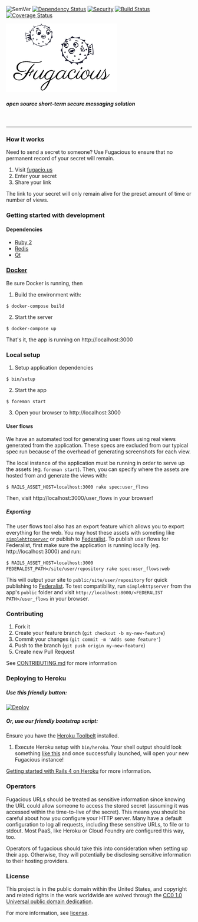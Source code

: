 ![SemVer](https://img.shields.io/badge/version-v0.1.0-green.svg)
[![Dependency Status](https://gemnasium.com/fugacious/fugacious.svg)](https://gemnasium.com/fugacious/fugacious)
[![Security](https://hakiri.io/github/fugacious/fugacious/dev.svg)](https://hakiri.io/github/fugacious/fugacious/dev)
[![Build Status](https://travis-ci.org/fugacious/fugacious.svg?branch=dev)](https://travis-ci.org/fugacious/fugacious)
[![Coverage Status](https://coveralls.io/repos/github/fugacious/fugacious/badge.svg?branch=dev)](https://coveralls.io/github/fugacious/fugacious?branch=dev)

![Fugacious](https://raw.githubusercontent.com/fugacious/fugacious/dev/app/assets/images/logo-small.png)
##### open source short-term secure messaging solution
&nbsp;
* * *

### How it works

Need to send a secret to someone? Use Fugacious to ensure that no permanent record of your secret will remain. 

1. Visit [fugacio.us](https://fugacio.us)
2. Enter your secret
3. Share your link 

The link to your secret will only remain alive for the preset amount of time or number of views.


### Getting started with development

#### Dependencies
- [Ruby 2](https://www.ruby-lang.org)
- [Redis](https://redis.io)
- [Qt](https://www.qt.io)

### [Docker](https://www.docker.com)

Be sure Docker is running, then

1. Build the environment with:
```
$ docker-compose build
```

2. Start the server
```
$ docker-compose up
```

That's it, the app is running on http://localhost:3000

### Local setup

1. Setup application dependencies
```
$ bin/setup
```

2. Start the app
```
$ foreman start
```

3. Open your browser to http://localhost:3000

#### User flows

We have an automated tool for generating user flows using real views generated from the application. These specs are excluded from our typical spec run because of the overhead of generating screenshots for each view.

The local instance of the application must be running in order to serve up the assets (eg. `foreman start`). Then, you can specify where the assets are hosted from and generate the views with:

```
$ RAILS_ASSET_HOST=localhost:3000 rake spec:user_flows
```

Then, visit http://localhost:3000/user_flows in your browser!

##### Exporting

The user flows tool also has an export feature which allows you to export everything for the web. You may host these assets with someting like [`simplehttpserver`](https://www.npmjs.com/package/simplehttpserver) or publish to [Federalist](https://federalist.18f.gov/). To publish user flows for Federalist, first make sure the application is running locally (eg. http://localhost:3000) and run:

```
$ RAILS_ASSET_HOST=localhost:3000 FEDERALIST_PATH=/site/user/repository rake spec:user_flows:web
```

This will output your site to `public/site/user/repository` for quick publishing to [Federalist](https://federalist-docs.18f.gov/pages/using-federalist/). To test compatibility, run `simplehttpserver` from the app's `public` folder and visit `http://localhost:8000/<FEDERALIST PATH>/user_flows` in your browser.

### Contributing

1. Fork it
2. Create your feature branch (`git checkout -b my-new-feature`)
3. Commit your changes (`git commit -m 'Adds some feature'`)
4. Push to the branch (`git push origin my-new-feature`)
5. Create new Pull Request

See [CONTRIBUTING.md](CONTRIBUTING.md) for more information

### Deploying to Heroku

##### Use this friendly button:
[![Deploy](https://www.herokucdn.com/deploy/button.svg)](https://heroku.com/deploy?template=https://github.com/fugacious/fugacious)

##### Or, use our friendly bootstrap script:
Ensure you have the [Heroku Toolbelt](https://devcenter.heroku.com/articles/heroku-command-line) installed.

1. Execute Heroku setup with `bin/heroku`. Your shell output should look something [like this](https://gist.github.com/amoose/a955ec21a085ab087641044240314abb) and once successfully launched, will open your new Fugacious instance!

[Getting started with Rails 4 on Heroku](https://devcenter.heroku.com/articles/getting-started-with-rails4) for more information.

### Operators

Fugacious URLs should be treated as sensitive information since knowing the URL
could allow someone to access the stored secret (assuming it was accessed
within the time-to-live of the secret). This means you should be careful about
how you configure your HTTP server. Many have a default configuration to log
all requests, including these sensitive URLs, to file or to stdout. Most PaaS,
like Heroku or Cloud Foundry are configured this way, too.

Operators of fugacious should take this into consideration when setting up
their app. Otherwise, they will potentially be disclosing sensitive information
to their hosting providers.


### License

This project is in the public domain within the United States, and
copyright and related rights in the work worldwide are waived through
the [CC0 1.0 Universal public domain dedication](https://creativecommons.org/publicdomain/zero/1.0/).

For more information, see [license](https://github.com/fugacious/fugacious/blob/dev/LICENSE.md).
